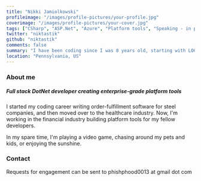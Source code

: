```yaml
---
title: "Nikki Jamiolkowski"
profileimage: "/images/profile-pictures/your-profile.jpg"
coverimage: "/images/profile-pictures/your-cover.jpg"
tags: ["CSharp", "ASP.Net", "Azure", "Platform tools", "Speaking - in person", "Speaking - virtual", "Panels", "Non-Binary"]
twitter: "niktastik"
github: "niktastik"
comments: false
summary: "I have been coding since I was 8 years old, starting with LOGO on my family's Apple II. That ignited a love for BASIC, and the rest is history."
location: "Pennsylvania, US"
---
```



### About me
##### **Full stack DotNet developer creating enterprise-grade platform tools**

I started my coding career writing order-fulfillment software for steel companies, and then moved over to the healthcare industry. Now, I'm working in the financial industry building platform tools for my fellow developers.

In my spare time, I'm playing a video game, chasing around my pets and kids, or enjoying the sunshine.

### Contact

Requests for engagement can be sent to phishphood0013 at gmail dot com
